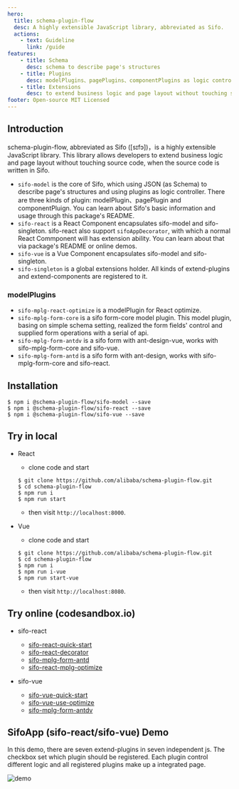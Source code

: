 ```yaml
---
hero:
  title: schema-plugin-flow
  desc: A highly extensible JavaScript library, abbreviated as Sifo.
  actions:
    - text: Guideline 
      link: /guide
features:
    - title: Schema
      desc: schema to describe page's structures
    - title: Plugins
      desc: modelPlugins、pagePlugins、componentPlugins as logic controller
    - title: Extensions
      desc: to extend business logic and page layout without touching source code
footer: Open-source MIT Licensed
---
```


## Introduction
schema-plugin-flow, abbreviated as Sifo ([sɪfɔ])，is a highly extensible JavaScript library. This library allows developers to extend business logic and page layout without touching source code, when the source code is written in Sifo.

* `sifo-model` is the core of Sifo, which using JSON (as Schema) to describe page's structures and using plugins as logic controller. There are three kinds of plugin: modelPlugin、pagePlugin and componentPluign. You can learn about Sifo's basic information and usage through this package's README.
* `sifo-react` is a React Component encapsulates sifo-model and sifo-singleton. sifo-react also support `sifoAppDecorator`, with which a normal React Commponent will has extension ability. You can learn about that via package's README or online demos.
* `sifo-vue` is a Vue Component encapsulates sifo-model and sifo-singleton.
* `sifo-singleton` is a global extensions holder. All kinds of extend-plugins and extend-components are registered to it.

### modelPlugins
* `sifo-mplg-react-optimize` is a modelPlugin for React optimize.
* `sifo-mplg-form-core` is a sifo form-core model plugin. This model plugin, basing on simple schema setting, realized the form fields' control and supplied form operations with a serial of api.
* `sifo-mplg-form-antdv` is a sifo form with ant-design-vue, works with sifo-mplg-form-core and sifo-vue.
* `sifo-mplg-form-antd` is a sifo form with ant-design, works with sifo-mplg-form-core and sifo-react.

## Installation

```shell
$ npm i @schema-plugin-flow/sifo-model --save
$ npm i @schema-plugin-flow/sifo-react --save
$ npm i @schema-plugin-flow/sifo-vue --save
```

## Try in local
* React
  *  clone code and start
  ```shell
  $ git clone https://github.com/alibaba/schema-plugin-flow.git
  $ cd schema-plugin-flow
  $ npm run i
  $ npm run start
  ```
  *  then visit `http://localhost:8000`.

* Vue
  *  clone code and start
  ```shell
  $ git clone https://github.com/alibaba/schema-plugin-flow.git
  $ cd schema-plugin-flow
  $ npm run i
  $ npm run i-vue
  $ npm run start-vue
  ```
  *  then visit `http://localhost:8080`.

## Try online (codesandbox.io)
* sifo-react
  * [sifo-react-quick-start](https://codesandbox.io/s/sifo-react-quick-start-lhmyu)    
  * [sifo-react-decorator](https://codesandbox.io/s/sifo-react-test-decorator-sef79)    
  * [sifo-mplg-form-antd](https://codesandbox.io/s/sifo-react-form-antd-o0hoq)     
  * [sifo-react-mplg-optimize](https://codesandbox.io/s/sifo-react-mplg-optimize-sfmts)    

* sifo-vue
  * [sifo-vue-quick-start](https://codesandbox.io/s/sifo-vue-quick-start-7668x)    
  * [sifo-vue-use-optimize](https://codesandbox.io/s/sifo-vue-use-optimize-4n6nz)    
  * [sifo-mplg-form-antdv](https://codesandbox.io/s/sifo-vue-form-antdv-q4yc4)    


## SifoApp (sifo-react/sifo-vue) Demo
In this demo, there are seven extend-plugins in seven independent js. The checkbox set which plugin should be registered. Each plugin control different logic and all registered plugins make up a integrated page.    

  ![demo](https://img.alicdn.com/tfs/TB1HOQYe6MZ7e4jSZFOXXX7epXa-1264-698.gif)